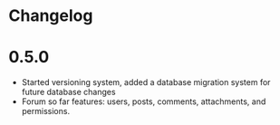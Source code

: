 # Changelog

# 0.5.0
- Started versioning system, added a database migration system for future database changes
- Forum so far features: users, posts, comments, attachments, and permissions.